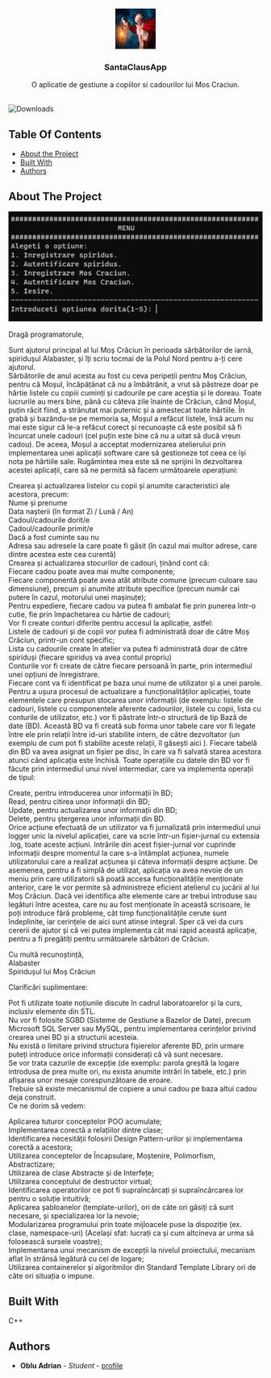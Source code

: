 <br/>
<p align="center">
  <a href="https://github.com/adyoblu/SantaClausApp">
    <img src="craciun.jpg" alt="craciun" width="80" height="80">
  </a>

  <h3 align="center">SantaClausApp</h3>

  <p align="center">
    O aplicatie de gestiune a copiilor si cadourilor lui Mos Craciun.
    <br/>
    <br/>
  </p>
</p>

![Downloads](https://img.shields.io/github/downloads/adyoblu/SantaClausApp/total) 

## Table Of Contents

* [About the Project](#about-the-project)
* [Built With](#built-with)
* [Authors](#authors)

## About The Project

![Screen Shot](screenshot.png)

Dragă programatorule,<br/>

Sunt ajutorul principal al lui Moș Crăciun în perioada sărbătorilor de iarnă, spiridușul Alabaster, și îți scriu tocmai de la Polul Nord pentru a-ți cere ajutorul.<br/>
Sărbătorile de anul acesta au fost cu ceva peripeții pentru Moș Crăciun, pentru că Moșul, încăpățânat că nu a îmbătrânit, a vrut să păstreze doar pe hârtie listele cu copiii cuminți și cadourile pe care aceștia și le doreau. Toate lucrurile au mers bine, până cu câteva zile înainte de Crăciun, când Moșul, puțin răcit fiind, a strănutat mai puternic și a amestecat toate hârtiile. În grabă și bazându-se pe memoria sa, Moșul a refăcut listele, însă acum nu mai este sigur că le-a refăcut corect și recunoaște că este posibil să fi încurcat unele cadouri (cel puțin este bine că nu a uitat să ducă vreun cadou). De aceea, Moșul a acceptat modernizarea atelierului prin implementarea unei aplicații software care să gestioneze tot ceea ce își nota pe hârtiile sale.
Rugămintea mea este să ne sprijini în dezvoltarea acestei aplicații, care să ne permită să facem următoarele operațiuni:<br/>

Crearea și actualizarea listelor cu copii și anumite caracteristici ale acestora, precum:<br/>
Nume și prenume<br/>
Data nașterii (în format Zi / Lună / An)<br/>
Cadoul/cadourile dorit/e<br/>
Cadoul/cadourile primit/e<br/>
Dacă a fost cuminte sau nu<br/>
Adresa sau adresele la care poate fi găsit (în cazul mai multor adrese, care dintre acestea este cea curentă)<br/>
Crearea și actualizarea stocurilor de cadouri, ținând cont că:<br/>
Fiecare cadou poate avea mai multe componente;<br/>
Fiecare componentă poate avea atât atribute comune (precum culoare sau dimensiune), precum și anumite atribute specifice (precum număr cai putere în cazul, motorului unei mașinuțe);<br/>
Pentru expediere, fiecare cadou va putea fi ambalat fie prin punerea într-o cutie, fie prin împachetarea cu hârtie de cadouri;<br/>
Vor fi create conturi diferite pentru accesul la aplicație, astfel:<br/>
Listele de cadouri și de copii vor putea fi administrată doar de către Moș Crăciun, printr-un cont specific;<br/>
Lista cu cadourile create în atelier va putea fi administrată doar de către spiriduși (fiecare spiriduș va avea contul propriu)<br/>
Conturile vor fi create de către fiecare persoană în parte, prin intermediul unei opțiuni de înregistrare.<br/>
Fiecare cont va fi identificat pe baza unui nume de utilizator și a unei parole.<br/>
Pentru a ușura procesul de actualizare a funcționalităților aplicației, toate elementele care presupun stocarea unor informații (de exemplu: listele de cadouri, listele cu componentele aferente cadourilor, listele cu copii, lista cu conturile de utilizator, etc.) vor fi păstrate într-o structură de tip Bază de date (BD). Această BD va fi creată sub forma unor tabele care vor fi legate între ele prin relații între id-uri stabilite intern, de către dezvoltator (un exemplu de cum pot fi stabilite aceste relații, îl găsești aici ). Fiecare tabelă din BD va avea asignat un fișier pe disc, în care va fi salvată starea acestora atunci când aplicația este închisă. Toate operațiile cu datele din BD vor fi făcute prin intermediul unui nivel intermediar, care va implementa operații de tipul:<br/>

Create, pentru introducerea unor informații în BD;<br/>
Read, pentru citirea unor informații din BD;<br/>
Update, pentru actualizarea unor informații din BD;<br/>
Delete, pentru ștergerea unor informații din BD.<br/>
Orice acțiune efectuată de un utilizator va fi jurnalizată prin intermediul unui logger unic la nivelul aplicației, care va scrie într-un fișier-jurnal cu extensia .log, toate aceste acțiuni. Intrările din acest fișier-jurnal vor cuprinde informații despre momentul la care s-a întâmplat acțiunea, numele utilizatorului care a realizat acțiunea și câteva informații despre acțiune. De asemenea, pentru a fi simplă de utilizat, aplicația va avea nevoie de un meniu prin care utilizatorii să poată accesa funcționalitățile menționate anterior, care le vor permite să administreze eficient atelierul cu jucării al lui Moș Crăciun. Dacă vei identifica alte elemente care ar trebui introduse sau legături între acestea, care nu au fost menționate în această scrisoare, le poți introduce fără probleme, cât timp funcționalitățile cerute sunt îndeplinite, iar cerințele de aici sunt atinse integral. Sper că vei da curs cererii de ajutor și că vei putea implementa cât mai rapid această aplicație, pentru a fi pregătiți pentru următoarele sărbători de Crăciun.<br/>

Cu multă recunoștință,<br/>
Alabaster<br/>
Spiridușul lui Moș Crăciun<br/>

Clarificări suplimentare:<br/>

Pot fi utilizate toate noțiunile discute în cadrul laboratoarelor și la curs, inclusiv elemente din STL.<br/>
Nu vor fi folosite SGBD (Sisteme de Gestiune a Bazelor de Date), precum Microsoft SQL Server sau MySQL, pentru implementarea cerințelor privind crearea unei BD și a structurii acesteia.<br/>
Nu există o limitare privind structura fișierelor aferente BD, prin urmare puteți introduce orice informații considerați că vă sunt necesare.<br/>
Se vor trata cazurile de excepție (de exemplu: parola greșită la logare introdusa de prea multe ori, nu exista anumite intrări în tabele, etc.) prin afișarea unor mesaje corespunzătoare de eroare.<br/>
Trebuie să existe mecanismul de copiere a unui cadou pe baza altui cadou deja construit.<br/>
Ce ne dorim să vedem:<br/>

Aplicarea tuturor conceptelor POO acumulate;<br/>
Implementarea corectă a relațiilor dintre clase;<br/>
Identificarea necesității folosirii Design Pattern-urilor și implementarea corectă a acestora;<br/>
Utilizarea conceptelor de Încapsulare, Moștenire, Polimorfism, Abstractizare;<br/>
Utilizarea de clase Abstracte și de Interfețe;<br/>
Utilizarea conceptului de destructor virtual;<br/>
Identificarea operatorilor ce pot fi supraîncărcați și supraîncărcarea lor pentru o soluție intuitivă;<br/>
Aplicarea șabloanelor (template-urilor), ori de câte ori găsiți că sunt necesare, și specializarea lor la nevoie;<br/>
Modularizarea programului prin toate mijloacele puse la dispoziție (ex. clase, namespace-uri) (Același sfat: lucrați ca și cum altcineva ar urma să folosească sursele voastre);<br/>
Implementarea unui mecanism de excepții la nivelul proiectului, mecanism aflat în strânsă legătură cu cel de logare;<br/>
Utilizarea containerelor și algoritmilor din Standard Template Library ori de câte ori situația o impune.<br/>

## Built With

C++

## Authors

* **Oblu Adrian** - *Student* - [profile](https://github.com/adyoblu)
